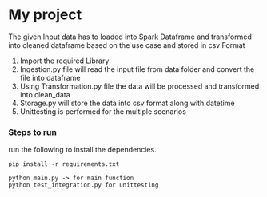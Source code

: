 # My project

The given Input data has to loaded into Spark Dataframe and transformed into cleaned dataframe based on the use case and stored in csv Format
1. Import the required Library
2. Ingestion.py file will read the input file from data folder and convert the file into dataframe
3. Using Transformation.py file the data will be processed and transformed into clean_data
4. Storage.py will store the data into csv format along with datetime
5. Unittesting is performed for the multiple scenarios

### Steps to run
run the following to install the dependencies.
```commandline
pip install -r requirements.txt
```
```commandline
python main.py -> for main function
python test_integration.py for unittesting
```
